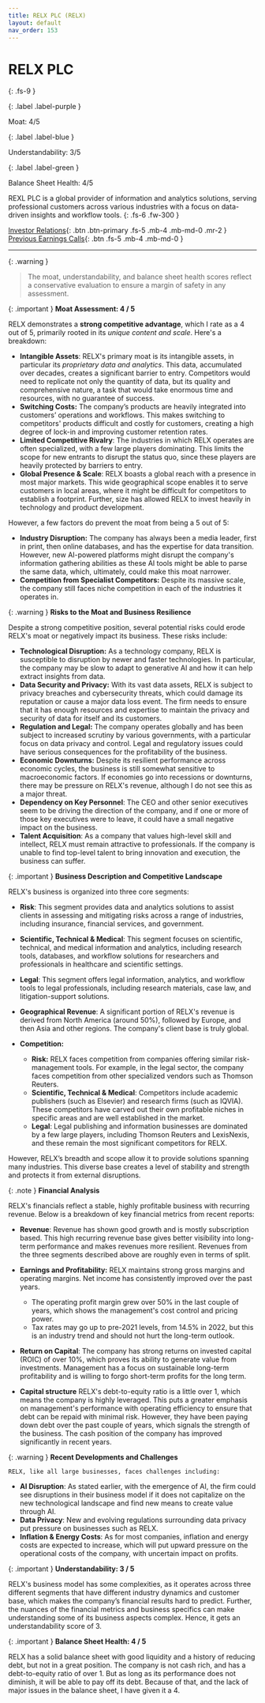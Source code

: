 ```yaml
---
title: RELX PLC (RELX)
layout: default
nav_order: 153
---
```


# RELX PLC
{: .fs-9 }

{: .label .label-purple }

Moat: 4/5

{: .label .label-blue }

Understandability: 3/5

{: .label .label-green }

Balance Sheet Health: 4/5

REXL PLC is a global provider of information and analytics solutions, serving professional customers across various industries with a focus on data-driven insights and workflow tools.
{: .fs-6 .fw-300 }

[Investor Relations](https://www.google.com/search?q=RELX+investor+relations){: .btn .btn-primary .fs-5 .mb-4 .mb-md-0 .mr-2 }
[Previous Earnings Calls](https://discountingcashflows.com/company/RELX/transcripts/){: .btn .fs-5 .mb-4 .mb-md-0 }

---

{: .warning }
>The moat, understandability, and balance sheet health scores reflect a conservative evaluation to ensure a margin of safety in any assessment.



{: .important }
**Moat Assessment: 4 / 5**

RELX demonstrates a **strong competitive advantage**, which I rate as a 4 out of 5, primarily rooted in its *unique content and scale*. Here's a breakdown:

*   **Intangible Assets**:  RELX's primary moat is its intangible assets, in particular its *proprietary data and analytics*. This data, accumulated over decades, creates a significant barrier to entry. Competitors would need to replicate not only the quantity of data, but its quality and comprehensive nature, a task that would take enormous time and resources, with no guarantee of success.
*   **Switching Costs:** The company’s products are heavily integrated into customers’ operations and workflows.  This makes switching to competitors' products difficult and costly for customers, creating a high degree of lock-in and improving customer retention rates.
*   **Limited Competitive Rivalry**:  The industries in which RELX operates are often specialized, with a few large players dominating. This limits the scope for new entrants to disrupt the status quo, since these players are heavily protected by barriers to entry.
*    **Global Presence & Scale**: RELX boasts a global reach with a presence in most major markets. This wide geographical scope enables it to serve customers in local areas, where it might be difficult for competitors to establish a footprint. Further, size has allowed RELX to invest heavily in technology and product development. 

However, a few factors do prevent the moat from being a 5 out of 5:

*   **Industry Disruption:** The company has always been a media leader, first in print, then online databases, and has the expertise for data transition. However, new AI-powered platforms might disrupt the company's information gathering abilities as these AI tools might be able to parse the same data, which, ultimately, could make this moat narrower.
*   **Competition from Specialist Competitors:** Despite its massive scale, the company still faces niche competition in each of the industries it operates in.

{: .warning }
**Risks to the Moat and Business Resilience**

Despite a strong competitive position, several potential risks could erode RELX's moat or negatively impact its business. These risks include:

*   **Technological Disruption:** As a technology company, RELX is susceptible to disruption by newer and faster technologies. In particular, the company may be slow to adapt to generative AI and how it can help extract insights from data.
*   **Data Security and Privacy:** With its vast data assets, RELX is subject to privacy breaches and cybersecurity threats, which could damage its reputation or cause a major data loss event. The firm needs to ensure that it has enough resources and expertise to maintain the privacy and security of data for itself and its customers.
*   **Regulation and Legal:** The company operates globally and has been subject to increased scrutiny by various governments, with a particular focus on data privacy and control. Legal and regulatory issues could have serious consequences for the profitability of the business.
*   **Economic Downturns:** Despite its resilient performance across economic cycles, the business is still somewhat sensitive to macroeconomic factors. If economies go into recessions or downturns, there may be pressure on RELX's revenue, although I do not see this as a major threat. 
*   **Dependency on Key Personnel**: The CEO and other senior executives seem to be driving the direction of the company, and if one or more of those key executives were to leave, it could have a small negative impact on the business.
*   **Talent Acquisition**: As a company that values high-level skill and intellect, RELX must remain attractive to professionals. If the company is unable to find top-level talent to bring innovation and execution, the business can suffer.

{: .important }
**Business Description and Competitive Landscape**

RELX's business is organized into three core segments: 
 *   **Risk**: This segment provides data and analytics solutions to assist clients in assessing and mitigating risks across a range of industries, including insurance, financial services, and government.
 *   **Scientific, Technical & Medical**:  This segment focuses on scientific, technical, and medical information and analytics, including research tools, databases, and workflow solutions for researchers and professionals in healthcare and scientific settings.
 *   **Legal**: This segment offers legal information, analytics, and workflow tools to legal professionals, including research materials, case law, and litigation-support solutions.

*  **Geographical Revenue**: A significant portion of RELX's revenue is derived from North America (around 50%), followed by Europe, and then Asia and other regions. The company's client base is truly global.
*   **Competition:**
     *   **Risk:** RELX faces competition from companies offering similar risk-management tools. For example, in the legal sector, the company faces competition from other specialized vendors such as Thomson Reuters. 
     *   **Scientific, Technical & Medical**: Competitors include academic publishers (such as Elsevier) and research firms (such as IQVIA). These competitors have carved out their own profitable niches in specific areas and are well established in the market.
     *   **Legal**: Legal publishing and information businesses are dominated by a few large players, including Thomson Reuters and LexisNexis, and these remain the most significant competitors for RELX. 

However, RELX’s breadth and scope allow it to provide solutions spanning many industries. This diverse base creates a level of stability and strength and protects it from external disruptions. 

{: .note }
**Financial Analysis**

RELX's financials reflect a stable, highly profitable business with recurring revenue. Below is a breakdown of key financial metrics from recent reports:

*   **Revenue**: Revenue has shown good growth and is mostly subscription based.  This high recurring revenue base gives better visibility into long-term performance and makes revenues more resilient. Revenues from the three segments described above are roughly even in terms of split.

*   **Earnings and Profitability:** RELX maintains strong gross margins and operating margins. Net income has consistently improved over the past years.

    * The operating profit margin grew over 50% in the last couple of years, which shows the management's cost control and pricing power.
    * Tax rates may go up to pre-2021 levels, from 14.5% in 2022, but this is an industry trend and should not hurt the long-term outlook. 

*   **Return on Capital**: The company has strong returns on invested capital (ROIC) of over 10%, which proves its ability to generate value from investments. Management has a focus on sustainable long-term profitability and is willing to forgo short-term profits for the long term. 
*   **Capital structure** RELX's debt-to-equity ratio is a little over 1, which means the company is highly leveraged. This puts a greater emphasis on management's performance with operating efficiency to ensure that debt can be repaid with minimal risk. However, they have been paying down debt over the past couple of years, which signals the strength of the business. The cash position of the company has improved significantly in recent years. 

{: .warning }
**Recent Developments and Challenges**

    RELX, like all large businesses, faces challenges including:

*   **AI Disruption**: As stated earlier, with the emergence of AI, the firm could see disruptions in their business model if it does not capitalize on the new technological landscape and find new means to create value through AI. 
*  **Data Privacy**: New and evolving regulations surrounding data privacy put pressure on businesses such as RELX.
*  **Inflation & Energy Costs**: As for most companies, inflation and energy costs are expected to increase, which will put upward pressure on the operational costs of the company, with uncertain impact on profits.

{: .important }
**Understandability: 3 / 5**

RELX's business model has some complexities, as it operates across three different segments that have different industry dynamics and customer base, which makes the company’s financial results hard to predict. Further, the nuances of the financial metrics and business specifics can make understanding some of its business aspects complex. Hence, it gets an understandability score of 3.

{: .important }
**Balance Sheet Health: 4 / 5**

RELX has a solid balance sheet with good liquidity and a history of reducing debt, but not in a great position. The company is not cash rich, and has a debt-to-equity ratio of over 1. But as long as its performance does not diminish, it will be able to pay off its debt. Because of that, and the lack of major issues in the balance sheet, I have given it a 4.
